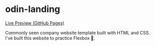 # odin-landing
[Live Preview (GitHub Pages)](https://alegrit.github.io/landing/index.html)

Commonly seen company website template built with HTML and CSS.\
I've built this website to practice Flexbox 🤗.